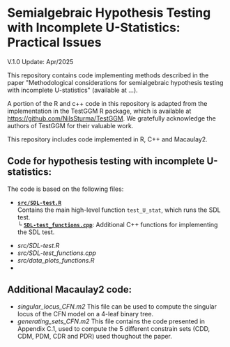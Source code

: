 # Semialgebraic Hypothesis Testing with Incomplete U-Statistics: Practical Issues

V.1.0 Update: Apr/2025

This repository contains code implementing methods described in the paper "Methodological considerations for semialgebraic hypothesis testing with incomplete U-statistics" (available at ...).

A portion of the R and c++ code in this repository is adapted from the implementation in the TestGGM R package, which is available at https://github.com/NilsSturma/TestGGM. We gratefully acknowledge the authors of TestGGM for their valuable work.

This repository includes code implemented in R, C++ and Macaulay2.


## Code for hypothesis testing with incomplete U-statistics:
The code is based on the following files:

- **[`src/SDL-test.R`](src/SDL-test.R)**  
  Contains the main high-level function `test_U_stat`, which runs the SDL test.  
  └ **[`SDL-test_functions.cpp`](SDL-test_functions.cpp)**: Additional C++ functions for implementing the SDL test.

* _src/SDL-test.R_
* _src/SDL-test_functions.cpp_
* _src/data_plots_functions.R_
* 



## Additional Macaulay2 code:
* _singular_locus_CFN.m2_ This file can be used to compute the singular locus of the CFN model on a 4-leaf binary tree.
* _generating_sets_CFN.m2_ This file contains the code presented in Appendix C.1, used to compute the 5 different constrain sets (CDD, CDM, PDM, CDR and PDR) used thoughout the paper.
